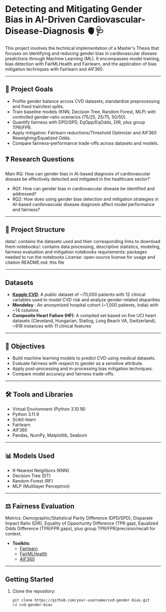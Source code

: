 # Detecting and Mitigating Gender Bias in AI-Driven Cardiovascular-Disease-Diagnosis 🫀🩺
This project involves the technical implementation of a Master's Thesis that focuses on identifying and reducing gender bias in cardiovascular disease predictions through Machine Learning (ML). It encompasses model training, bias detection with FairMLHealth and Fairlearn, and the application of bias mitigation techniques with Fairlearn and AIF360.

---

## 🎯 **Project Goals**

* Profile gender balance across CVD datasets; standardize preprocessing and fixed train/test splits.
* Train baseline models (KNN, Decision Tree, Random Forest, MLP) with controlled gender-ratio scenarios (75/25, 25/75, 50/50).
* Quantify fairness with DPD/SPD, EqOpp/EqOdds, DIR, plus group TPR/FPR.
* Apply mitigation: Fairlearn reductions/Threshold Optimizer and AIF360 Reweighing/Equalized Odds.
* Compare fairness–performance trade-offs across datasets and models.

## ❓ Research Questions

Main RQ: How can gender bias in AI-based diagnosis of cardiovascular disease be effectively detected and mitigated in the healthcare sector?

* RQ1: How can gender bias in cardiovascular disease be identified and addressed?
* RQ2: How does using gender bias detection and mitigation strategies in AI-based cardiovascular disease diagnosis affect model performance and fairness?

---

## 📂 Project Structure

data/: contains the datasets used and their corresponding links to download them
notebooks/: contains data processing, descriptive statistics, modeling, fairness evaluation and mitigation notebooks
requirements: packages needed to run the notebooks
License: open-source license for usage and citation
README.md: this file

---

## Datasets

- [**Kaggle CVD**](https://www.kaggle.com/datasets/sulianova/cardiovascular-disease-dataset): A public dataset of ~70,000 patients with 12 clinical variables used to model CVD risk and analyze gender-related disparities
- **Mendeley** : An anonymized hospital cohort (~1,000 patients, India) with ~14 columns
- **Composite Heart Failure (HF)**: A compiled set based on five UCI heart datasets (Cleveland, Hungarian, Statlog, Long Beach VA, Switzerland), ~918 instances with 11 clinical features

---

## 🧠 Objectives

- Build machine learning models to predict CVD using medical datasets.
- Evaluate fairness with respect to gender as a sensitive attribute.
- Apply post-processing and in-processing bias mitigation techniques.
- Compare model accuracy and fairness trade-offs.

---

## 🛠️ Tools and Libraries

- Virtual Environment (Python 3.10.18) 
- Python 3.11.9
- Scikit-learn
- Fairlearn
- AIF360
- Pandas, NumPy, Matplotlib, Seaborn

---

## 📊 Models Used

- K-Nearest Neighbors (KNN)
- Decision Tree (DT)
- Random Forest (RF)
- MLP (Multilayer Perceptron)

---

## ⚖️ Fairness Evaluation

Metrics: Demographic/Statistical Parity Difference (DPD/SPD), Disparate Impact Ratio (DIR), Equality of Opportunity Difference (TPR gap), Equalized Odds Difference (TPR/FPR gaps), plus group TPR/FPR/precision/recall for context.

- **Toolkits**:
  - [Fairlearn](https://github.com/fairlearn/fairlearn)
  - [FairMLHealth](https://github.com/KenSciResearch/fairMLHealth)
  - [AIF360](http://aif360.readthedocs.io/en/stable/#)
  

---

## Getting Started

1. Clone the repository:
   ```bash
   git clone https://github.com/your-username/cvd-gender-bias.git
   cd cvd-gender-bias

